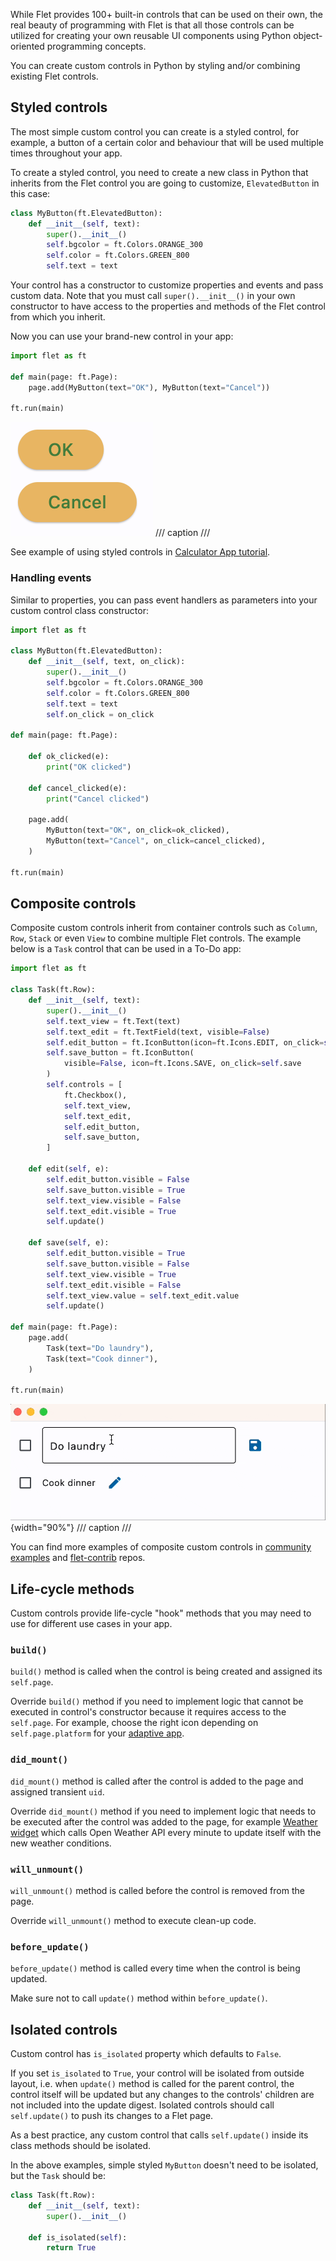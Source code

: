 While Flet provides 100+ built-in controls that can be used on their own, the real beauty of programming with Flet is that all those controls can be utilized for creating your own reusable UI components using Python object-oriented programming concepts.

You can create custom controls in Python by styling and/or combining existing Flet controls.

## Styled controls

The most simple custom control you can create is a styled control, for example, a button of a certain color and behaviour that will be used multiple times throughout your app.

To create a styled control, you need to create a new class in Python that inherits from the Flet control you are going to customize, `ElevatedButton` in this case:

```python
class MyButton(ft.ElevatedButton):
    def __init__(self, text):
        super().__init__()
        self.bgcolor = ft.Colors.ORANGE_300
        self.color = ft.Colors.GREEN_800
        self.text = text     
```
Your control has a constructor to customize properties and events and pass custom data. Note that you must call `super().__init__()` in your own constructor to have access to the properties and methods of the Flet control from which you inherit.

Now you can use your brand-new control in your app:

```python
import flet as ft

def main(page: ft.Page):
    page.add(MyButton(text="OK"), MyButton(text="Cancel"))

ft.run(main)
```

![Styled controls](../assets/custom-controls/styled-controls.png)
/// caption
///

See example of using styled controls in [Calculator App tutorial](../tutorials/calculator.md#styled-controls).

### Handling events

Similar to properties, you can pass event handlers as parameters into your custom control class constructor:

```python
import flet as ft

class MyButton(ft.ElevatedButton):
    def __init__(self, text, on_click):
        super().__init__()
        self.bgcolor = ft.Colors.ORANGE_300
        self.color = ft.Colors.GREEN_800
        self.text = text
        self.on_click = on_click

def main(page: ft.Page):

    def ok_clicked(e):
        print("OK clicked")
    
    def cancel_clicked(e):
        print("Cancel clicked")

    page.add(
        MyButton(text="OK", on_click=ok_clicked),
        MyButton(text="Cancel", on_click=cancel_clicked),
    )

ft.run(main)
```

## Composite controls

Composite custom controls inherit from container controls such as `Column`, `Row`, `Stack` or even `View` to combine multiple Flet controls. The example below is a `Task` control that can be used in a To-Do app:

```python
import flet as ft

class Task(ft.Row):
    def __init__(self, text):
        super().__init__()
        self.text_view = ft.Text(text)
        self.text_edit = ft.TextField(text, visible=False)
        self.edit_button = ft.IconButton(icon=ft.Icons.EDIT, on_click=self.edit)
        self.save_button = ft.IconButton(
            visible=False, icon=ft.Icons.SAVE, on_click=self.save
        )
        self.controls = [
            ft.Checkbox(),
            self.text_view,
            self.text_edit,
            self.edit_button,
            self.save_button,
        ]

    def edit(self, e):
        self.edit_button.visible = False
        self.save_button.visible = True
        self.text_view.visible = False
        self.text_edit.visible = True
        self.update()

    def save(self, e):
        self.edit_button.visible = True
        self.save_button.visible = False
        self.text_view.visible = True
        self.text_edit.visible = False
        self.text_view.value = self.text_edit.value
        self.update()

def main(page: ft.Page):
    page.add(
        Task(text="Do laundry"),
        Task(text="Cook dinner"),
    )

ft.run(main)
```

![Composite controls](../assets/custom-controls/composite-controls.gif){width="90%"}
/// caption
///

You can find more examples of composite custom controls in [community examples](https://github.com/flet-dev/examples/tree/main/python/community) and [flet-contrib](https://github.com/flet-dev/flet-contrib/tree/main/flet_contrib) repos.

## Life-cycle methods 

Custom controls provide life-cycle "hook" methods that you may need to use for different use cases in your app.

### `build()`

`build()` method is called when the control is being created and assigned its `self.page`. 

Override `build()` method if you need to implement logic that cannot be executed in control's constructor because 
it requires access to the `self.page`. For example, choose the right icon depending on `self.page.platform` 
for your [adaptive app](../getting-started/adaptive-apps.md#custom-adaptive-controls). 

### `did_mount()` 

`did_mount()` method is called after the control is added to the page and assigned transient `uid`.

Override `did_mount()` method if you need to implement logic that needs to be executed after the control was added to the page, for example [Weather widget](https://github.com/flet-dev/examples/tree/main/python/community/weather_widget) which calls Open Weather API every minute to update itself with the new weather conditions.

### `will_unmount()` 

`will_unmount()` method is called before the control is removed from the page.

Override `will_unmount()` method to execute clean-up code.

### `before_update()`

`before_update()` method is called every time when the control is being updated.

Make sure not to call `update()` method within `before_update()`.

## Isolated controls

Custom control has `is_isolated` property which defaults to `False`.

If you set `is_isolated` to `True`, your control will be isolated from outside layout, i.e. when `update()` method is called for the parent control, the control itself will be updated but any changes to the controls' children are not included into the update digest. Isolated controls should call `self.update()` to push its changes to a Flet page.

As a best practice, any custom control that calls `self.update()` inside its class methods should be isolated.

In the above examples, simple styled `MyButton` doesn't need to be isolated, but the `Task` should be:

```python
class Task(ft.Row):
    def __init__(self, text):
        super().__init__()
    
    def is_isolated(self):
        return True
``` 
